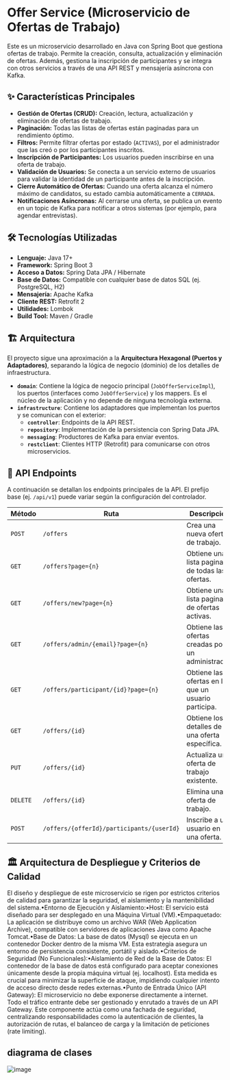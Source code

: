 
# Offer Service (Microservicio de Ofertas de Trabajo)

Este es un microservicio desarrollado en Java con Spring Boot que gestiona ofertas de trabajo. Permite la creación, consulta, actualización y eliminación de ofertas. Además, gestiona la inscripción de participantes y se integra con otros servicios a través de una API REST y mensajería asíncrona con Kafka.

## ✨ Características Principales

*   **Gestión de Ofertas (CRUD):** Creación, lectura, actualización y eliminación de ofertas de trabajo.
*   **Paginación:** Todas las listas de ofertas están paginadas para un rendimiento óptimo.
*   **Filtros:** Permite filtrar ofertas por estado (`ACTIVAS`), por el administrador que las creó o por los participantes inscritos.
*   **Inscripción de Participantes:** Los usuarios pueden inscribirse en una oferta de trabajo.
*   **Validación de Usuarios:** Se conecta a un servicio externo de usuarios para validar la identidad de un participante antes de la inscripción.
*   **Cierre Automático de Ofertas:** Cuando una oferta alcanza el número máximo de candidatos, su estado cambia automáticamente a `CERRADA`.
*   **Notificaciones Asíncronas:** Al cerrarse una oferta, se publica un evento en un topic de Kafka para notificar a otros sistemas (por ejemplo, para agendar entrevistas).

## 🛠️ Tecnologías Utilizadas

*   **Lenguaje:** Java 17+
*   **Framework:** Spring Boot 3
*   **Acceso a Datos:** Spring Data JPA / Hibernate
*   **Base de Datos:** Compatible con cualquier base de datos SQL (ej. PostgreSQL, H2)
*   **Mensajería:** Apache Kafka
*   **Cliente REST:** Retrofit 2
*   **Utilidades:** Lombok
*   **Build Tool:** Maven / Gradle

## 🏗️ Arquitectura

El proyecto sigue una aproximación a la **Arquitectura Hexagonal (Puertos y Adaptadores)**, separando la lógica de negocio (dominio) de los detalles de infraestructura.

*   **`domain`**: Contiene la lógica de negocio principal (`JobOfferServiceImpl`), los puertos (interfaces como `JobOfferService`) y los mappers. Es el núcleo de la aplicación y no depende de ninguna tecnología externa.
*   **`infrastructure`**: Contiene los adaptadores que implementan los puertos y se comunican con el exterior:
    *   **`controller`**: Endpoints de la API REST.
    *   **`repository`**: Implementación de la persistencia con Spring Data JPA.
    *   **`messaging`**: Productores de Kafka para enviar eventos.
    *   **`restclient`**: Clientes HTTP (Retrofit) para comunicarse con otros microservicios.

## 🔌 API Endpoints

A continuación se detallan los endpoints principales de la API. El prefijo base (ej. `/api/v1`) puede variar según la configuración del controlador.

| Método | Ruta                                           | Descripción                                         |
|--------|------------------------------------------------|-----------------------------------------------------|
| `POST` | `/offers`                                      | Crea una nueva oferta de trabajo.                   |
| `GET`  | `/offers?page={n}`                             | Obtiene una lista paginada de todas las ofertas.    |
| `GET`  | `/offers/new?page={n}`                         | Obtiene una lista paginada de ofertas activas.      |
| `GET`  | `/offers/admin/{email}?page={n}`               | Obtiene las ofertas creadas por un administrador.   |
| `GET`  | `/offers/participant/{id}?page={n}`            | Obtiene las ofertas en las que un usuario participa.|
| `GET`  | `/offers/{id}`                                 | Obtiene los detalles de una oferta específica.      |
| `PUT`  | `/offers/{id}`                                 | Actualiza una oferta de trabajo existente.          |
| `DELETE`| `/offers/{id}`                                | Elimina una oferta de trabajo.                      |
| `POST` | `/offers/{offerId}/participants/{userId}`      | Inscribe a un usuario en una oferta.                |




## 🏛️ Arquitectura de Despliegue y Criterios de Calidad
El diseño y despliegue de este microservicio se rigen por estrictos criterios de calidad para garantizar la seguridad, el aislamiento y la mantenibilidad del sistema.•Entorno de Ejecución y Aislamiento:•Host: El servicio está diseñado para ser desplegado en una Máquina Virtual (VM).•Empaquetado: La aplicación se distribuye como un archivo WAR (Web Application Archive), compatible con servidores de aplicaciones Java como Apache Tomcat.•Base de Datos: La base de datos (Mysql) se ejecuta en un contenedor Docker dentro de la misma VM. Esta estrategia asegura un entorno de persistencia consistente, portátil y aislado.•Criterios de Seguridad (No Funcionales):•Aislamiento de Red de la Base de Datos: El contenedor de la base de datos está configurado para aceptar conexiones únicamente desde la propia máquina virtual (ej. localhost). Esta medida es crucial para minimizar la superficie de ataque, impidiendo cualquier intento de acceso directo desde redes externas.•Punto de Entrada Único (API Gateway): El microservicio no debe exponerse directamente a internet. Todo el tráfico entrante debe ser gestionado y enrutado a través de un API Gateway. Este componente actúa como una fachada de seguridad, centralizando responsabilidades como la autenticación de clientes, la autorización de rutas, el balanceo de carga y la limitación de peticiones (rate limiting).

## diagrama de clases

![image](https://github.com/user-attachments/assets/1004374b-19d5-4b27-957d-a4162ed0abfb)
